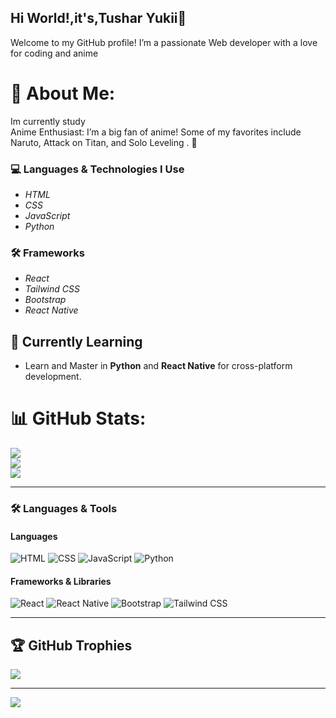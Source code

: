 ## Hi World!,it's,Tushar Yukii👋
Welcome to my GitHub profile! I’m a passionate Web developer with a love for coding and anime
# 💫 About Me: 
Im currently study <br>Anime Enthusiast: I’m a big fan of anime! Some of my favorites include Naruto, Attack on Titan, and Solo Leveling . 🌟

### 💻 Languages & Technologies I Use
- *HTML*
- *CSS*
- *JavaScript*
- *Python*

### 🛠 Frameworks
- *React*
- *Tailwind CSS*
- *Bootstrap*
- *React Native*

## 🌱 Currently Learning

- Learn and Master in **Python** and **React Native** for cross-platform development.
<!-- ### 📫 How to Reach Me 
- [LinkedIn](https://www.linkedin.com/in/TusharTikkiwal)
- [Email](ttikkiwal@gmail.com) --> 

# 📊 GitHub Stats:
![](https://github-readme-stats.vercel.app/api?username=Tushar-yukii&theme=dark&hide_border=false&include_all_commits=false&count_private=false)<br/>
![](https://nirzak-streak-stats.vercel.app/?user=Tushar-yukii&theme=dark&hide_border=false)<br/>
![](https://github-readme-stats.vercel.app/api/top-langs/?username=Tushar-yukii&theme=dark&hide_border=false&include_all_commits=false&count_private=false&layout=compact)

---
### 🛠 Languages & Tools

#### Languages
![HTML](https://img.shields.io/badge/-HTML-E34F26?logo=html5&logoColor=fff&style=flat)
![CSS](https://img.shields.io/badge/-CSS-1572B6?logo=css3&logoColor=fff&style=flat)
![JavaScript](https://img.shields.io/badge/-JavaScript-F7DF1E?logo=javascript&logoColor=333&style=flat)
![Python](https://img.shields.io/badge/-Python-FFD43B?logo=Pythont&logoColor=306998&style=flat)


#### Frameworks & Libraries
![React](https://img.shields.io/badge/-React-61DAFB?logo=react&logoColor=333&style=flat)
![React Native](https://img.shields.io/badge/-React%20Native-61DAFB?logo=react&logoColor=333&style=flat)
![Bootstrap](https://img.shields.io/badge/-Bootstrap%20-563d7c?logo=Bootstrap&logoColor=ffffff&style=flat)
![Tailwind CSS](https://img.shields.io/badge/-Tailwind%20CSS-38B2AC?logo=tailwind-css&logoColor=fff&style=flat)

---
## 🏆 GitHub Trophies
![](https://github-profile-trophy.vercel.app/?username=Tushar-yukii&theme=radical&no-frame=false&no-bg=true&margin-w=4)

<!-- ### ✍️ Random Dev Quote
![](https://quotes-github-readme.vercel.app/api?type=horizontal&theme=dark) -->

---
[![](https://visitcount.itsvg.in/api?id=Tushar-yukii&icon=0&color=0)](https://visitcount.itsvg.in)

<!-- Proudly created with GPRM ( https://gprm.itsvg.in ) -->


